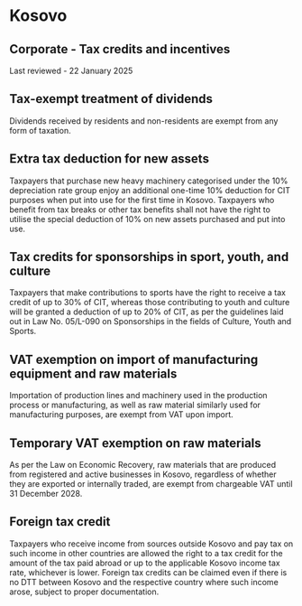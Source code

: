 # Kosovo
## Corporate - Tax credits and incentives
Last reviewed - 22 January 2025
## Tax-exempt treatment of dividends
Dividends received by residents and non-residents are exempt from any form of taxation.
## Extra tax deduction for new assets
Taxpayers that purchase new heavy machinery categorised under the 10% depreciation rate group enjoy an additional one-time 10% deduction for CIT purposes when put into use for the first time in Kosovo. Taxpayers who benefit from tax breaks or other tax benefits shall not have the right to utilise the special deduction of 10% on new assets purchased and put into use.
## Tax credits for sponsorships in sport, youth, and culture
Taxpayers that make contributions to sports have the right to receive a tax credit of up to 30% of CIT, whereas those contributing to youth and culture will be granted a deduction of up to 20% of CIT, as per the guidelines laid out in Law No. 05/L-090 on Sponsorships in the fields of Culture, Youth and Sports.
## VAT exemption on import of manufacturing equipment and raw materials
Importation of production lines and machinery used in the production process or manufacturing, as well as raw material similarly used for manufacturing purposes, are exempt from VAT upon import.
## Temporary VAT exemption on raw materials
As per the Law on Economic Recovery, raw materials that are produced from registered and active businesses in Kosovo, regardless of whether they are exported or internally traded, are exempt from chargeable VAT until 31 December 2028.
## Foreign tax credit
Taxpayers who receive income from sources outside Kosovo and pay tax on such income in other countries are allowed the right to a tax credit for the amount of the tax paid abroad or up to the applicable Kosovo income tax rate, whichever is lower. Foreign tax credits can be claimed even if there is no DTT between Kosovo and the respective country where such income arose, subject to proper documentation.
